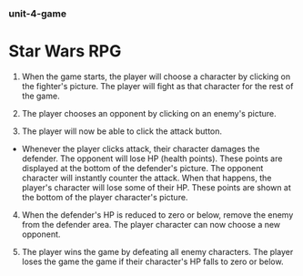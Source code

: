 ### unit-4-game

# Star Wars RPG

1. When the game starts, the player will choose a character by clicking on the fighter's picture. The player will fight as that character for the rest of the game.

2. The player chooses an opponent by clicking on an enemy's picture.

3. The player will now be able to click the attack button.

- Whenever the player clicks attack, their character damages the defender. The opponent will lose HP (health points). These points are displayed at the bottom of the defender's picture. 
The opponent character will instantly counter the attack. When that happens, the player's character will lose some of their HP. These points are shown at the bottom of the player character's picture.

4. When the defender's HP is reduced to zero or below, remove the enemy from the defender area. The player character can now choose a new opponent.

5. The player wins the game by defeating all enemy characters. The player loses the game the game if their character's HP falls to zero or below.